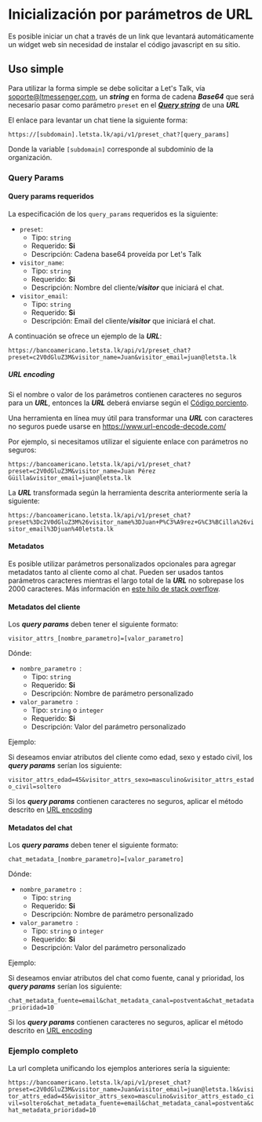 # Inicialización por parámetros de URL

Es posible iniciar un chat a través de un link que levantará automáticamente un widget web sin necesidad de instalar el código javascript en su sitio. 

## Uso simple

Para utilizar la forma simple se debe solicitar a Let's Talk, vía soporte@ltmessenger.com, un ***string*** en forma de cadena ***Base64*** que será necesario pasar como parámetro `preset` en el [***Query string***](https://en.wikipedia.org/wiki/Query_string) de una ***URL***

El enlace para levantar un chat tiene la siguiente forma:

`https://[subdomain].letsta.lk/api/v1/preset_chat?[query_params]`

Donde la variable `[subdomain]` corresponde al subdominio de la organización.

### Query Params

#### Query params requeridos

La especificación de los `query_params` requeridos es la siguiente:

- `preset`: 
  - Tipo: `string`
  - Requerido: **Si**
  - Descripción: Cadena base64 proveída por Let's Talk
- `visitor_name`: 
  - Tipo: `string`
  - Requerido: **Si**
  - Descripción: Nombre del cliente/***visitor*** que iniciará el chat.
- `visitor_email`: 
  - Tipo: `string`
  - Requerido: **Si**
  - Descripción: Email del cliente/***visitor*** que iniciará el chat.

A continuación se ofrece un ejemplo de la ***URL***:

`https://bancoamericano.letsta.lk/api/v1/preset_chat?preset=c2V0dGluZ3M&visitor_name=Juan&visitor_email=juan@letsta.lk`

##### URL encoding

Si el nombre o valor de los parámetros contienen caracteres no seguros para un ***URL***, entonces la ***URL*** deberá enviarse según el [Código porciento](https://es.wikipedia.org/wiki/C%C3%B3digo_porciento).

Una herramienta en línea muy útil para transformar una ***URL*** con caracteres no seguros puede usarse en https://www.url-encode-decode.com/

Por ejemplo, si necesitamos utilizar el siguiente enlace con parámetros no seguros:

`https://bancoamericano.letsta.lk/api/v1/preset_chat?preset=c2V0dGluZ3M&visitor_name=Juan Pérez Güilla&visitor_email=juan@letsta.lk`

La ***URL*** transformada según la herramienta descrita anteriormente sería la siguiente:

`https://bancoamericano.letsta.lk/api/v1/preset_chat?preset%3Dc2V0dGluZ3M%26visitor_name%3DJuan+P%C3%A9rez+G%C3%BCilla%26visitor_email%3Djuan%40letsta.lk`


#### Metadatos

Es posible utilizar parámetros personalizados opcionales para agregar metadatos tanto al cliente como al chat. Pueden ser usados tantos parámetros caracteres mientras el largo total de la ***URL*** no sobrepase los 2000 caracteres. Más información en [este hilo de stack overflow](https://stackoverflow.com/questions/417142/what-is-the-maximum-length-of-a-url-in-different-browsers).

#### Metadatos del cliente

Los ***query params*** deben tener el siguiente formato: 

`visitor_attrs_[nombre_parametro]=[valor_parametro]`

Dónde:

- `nombre_parametro `: 
  - Tipo: `string`
  - Requerido: **Si**
  - Descripción: Nombre de parámetro personalizado
- `valor_parametro `: 
  - Tipo: `string` o `integer`
  - Requerido: **Si**
  - Descripción: Valor del parámetro personalizado

Ejemplo:

Si deseamos enviar atributos del cliente como edad, sexo y estado civil, los ***query params*** serían los siguiente:

`visitor_attrs_edad=45&visitor_attrs_sexo=masculino&visitor_attrs_estado_civil=soltero`

Si los ***query params*** contienen caracteres no seguros, aplicar el método descrito en [URL encoding](#url-encoding)

#### Metadatos del chat

Los ***query params*** deben tener el siguiente formato: 

`chat_metadata_[nombre_parametro]=[valor_parametro]`

Dónde:

- `nombre_parametro `: 
  - Tipo: `string`
  - Requerido: **Si**
  - Descripción: Nombre de parámetro personalizado
- `valor_parametro `: 
  - Tipo: `string` o `integer`
  - Requerido: **Si**
  - Descripción: Valor del parámetro personalizado

Ejemplo:

Si deseamos enviar atributos del chat como fuente, canal y prioridad, los ***query params*** serían los siguiente:

`chat_metadata_fuente=email&chat_metadata_canal=postventa&chat_metadata_prioridad=10`

Si los ***query params*** contienen caracteres no seguros, aplicar el método descrito en [URL encoding](#url-encoding)

### Ejemplo completo

La url completa unificando los ejemplos anteriores sería la siguiente:

`https://bancoamericano.letsta.lk/api/v1/preset_chat?preset=c2V0dGluZ3M&visitor_name=Juan&visitor_email=juan@letsta.lk&visitor_attrs_edad=45&visitor_attrs_sexo=masculino&visitor_attrs_estado_civil=soltero&chat_metadata_fuente=email&chat_metadata_canal=postventa&chat_metadata_prioridad=10`
